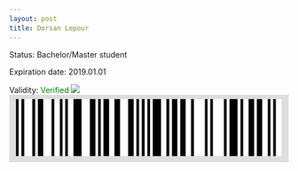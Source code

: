 ```yaml
---
layout: post
title: Dorsan Lepour
---
```


Status: Bachelor/Master student

Expiration date: 2019.01.01

Validity: <font color="green"> Verified</font> 
![](/members/img/Dorsan_Lepour.png)
![](/members/img/bar.png)
